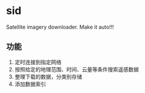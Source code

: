 # sid
Satellite imagery downloader. Make it auto!!!

## 功能
1. 定时连接到指定网络
2. 按照给定的地理范围、时间、云量等条件搜索遥感数据
3. 整理下载的数据，分类别存储
4. 添加数据索引
